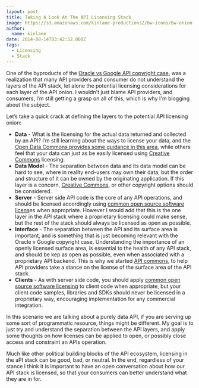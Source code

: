 ```yaml
---
layout: post
title: Taking A Look At The API Licensing Stack
image: https://s3.amazonaws.com/kinlane-productions2/bw-icons/bw-onion.png
author:
  name: kinlane
date: 2014-08-14T03:42:52.000Z
tags:
  - Licensing
  - Stack
---
```

One of the byproducts of the [Oracle vs Google API copyright case](http://apievangelist.com/2014/05/10/where-will-your-api-stand-in-the-oracle-v-google-api-copyright-debate/), was a realization that many API providers and consumer do not understand the layers of the API stack, let alone the potential licensing considerations for each layer of the API onion. I wouldn't just blame API providers, and consumers, I’m still getting a grasp on all of this, which is why I'm blogging about the subject.

Let’s take a quick crack at defining the layers to the potential API licensing onion:

*   **Data** - What is the licensing for the actual data returned and collected by an API? I’m still learning about the ways to license your data, and the [Open Data Commons provides some guidance in this area](http://opendatacommons.org/faq/licenses/), while others feel that your data can just as be easily licensed using [Creative Commons](http://creativecommons.org/) licensing.
*   **Data Model** \- The separation between data and its data model can be hard to see, where in reality end-users may own their data, but the order and structure of it can be owned by the originating application. If this layer is a concern, [Creative Commons](http://creativecommons.org/), or other copyright options should be considered.
*   **Server** - Server side API code is the core of any API operations, and should be licensed accordingly using [common open source software licens](http://opensource.org/licenses)es when appropriate. However I would add that this is the one layer in the API stack where a proprietary licensing could make sense, but the rest of the stack should always be licensed as open as possible.
*   **Interface** - The separation between the API and its surface area is important, and is something that is just becoming relevant with the Oracle v Google copyright case. Understanding the importance of an openly licensed surface area, is essential to the health of any API stack, and should be kep as open as possible, even when associated with a proprietary API backend. This is why we started [API commons](http://apicommons.org), to help API providers take a stance on the license of the surface area of the API stack.
*   **Clients** - As with server side code, you should apply [common open source software licensing](http://opensource.org/licenses) to client code when appropriate, but your client code samples, libraries and SDKs should never be licensed in a proprietary way, encouraging implementation for any commercial integration.

In this scenario we are talking about a purely data API, if you are serving up some sort of programmatic resource, things might be different. My goal is to just try and understand the separation between the API layers, and apply some thoughts on how licenses can be applied to open, or possibly close access and constraint an APIs operation.

Much like other political building blocks of the API ecosystem, licensing in the aPI stack can be good, bad, or neutral. In the end, regardless of your stance I think it is important to have an open conversation about how our API stack is licensed, so that your consumers can better understand what they are in for.